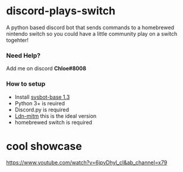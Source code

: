 # discord-plays-switch
A python based discord bot that sends commands to a homebrewed nintendo switch so you could have a little community play on a switch togehter!

### Need Help?
Add me on discord **Chloe#8008**

### How to setup
* Install [sysbot-base 1.3](https://github.com/olliz0r/sys-botbase/releases/tag/v1.3)
* Python 3+ is reuired
* Discord.py is required
* [Ldn-mitm](https://cdn.discordapp.com/attachments/679118895378071568/752723115594743858/ldn_mitm_ams_0_14_2_plus_crashfix.zip) this is the ideal version
* homebrewed switch is required
# cool showcase
https://www.youtube.com/watch?v=6jpvDhyl_cI&ab_channel=x79
